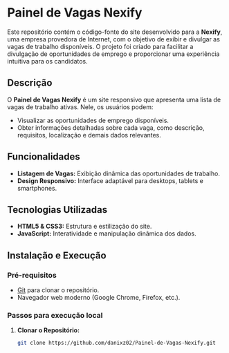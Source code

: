 # Painel de Vagas Nexify

Este repositório contém o código-fonte do site desenvolvido para a **Nexify**, uma empresa provedora de Internet, com o objetivo de exibir e divulgar as vagas de trabalho disponíveis. O projeto foi criado para facilitar a divulgação de oportunidades de emprego e proporcionar uma experiência intuitiva para os candidatos.

## Descrição

O **Painel de Vagas Nexify** é um site responsivo que apresenta uma lista de vagas de trabalho ativas. Nele, os usuários podem:

- Visualizar as oportunidades de emprego disponíveis.
- Obter informações detalhadas sobre cada vaga, como descrição, requisitos, localização e demais dados relevantes.

## Funcionalidades

- **Listagem de Vagas:** Exibição dinâmica das oportunidades de trabalho.
- **Design Responsivo:** Interface adaptável para desktops, tablets e smartphones.

## Tecnologias Utilizadas

- **HTML5 & CSS3:** Estrutura e estilização do site.
- **JavaScript:** Interatividade e manipulação dinâmica dos dados.

## Instalação e Execução

### Pré-requisitos

- [Git](https://git-scm.com/) para clonar o repositório.
- Navegador web moderno (Google Chrome, Firefox, etc.).

### Passos para execução local

1. **Clonar o Repositório:**
   ```bash
   git clone https://github.com/danixz02/Painel-de-Vagas-Nexify.git
   ```
